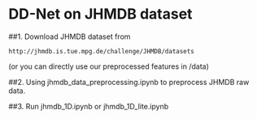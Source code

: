 # DD-Net on JHMDB dataset

##1. Download JHMDB dataset from 
```
http://jhmdb.is.tue.mpg.de/challenge/JHMDB/datasets 
```
(or you can directly use our preprocessed features in /data)

##2. Using jhmdb_data_preprocessing.ipynb to preprocess JHMDB raw data.

##3. Run jhmdb_1D.ipynb or jhmdb_1D_lite.ipynb
